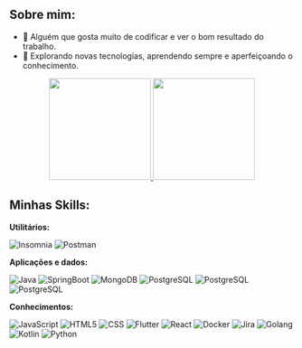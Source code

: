 ## Sobre mim:

- 🤔 Alguém que gosta muito de codificar e ver o bom resultado do trabalho.
- 🌱 Explorando novas tecnologias, aprendendo sempre e aperfeiçoando o conhecimento.


<div align="center" style="display: grid; grid-template-rows: auto auto auto; ">
  <a href="https://github.com/jrosivan">
  <img height="180em" src="https://github-readme-stats.vercel.app/api?username=jrosivan&show_icons=true&theme=radical&include_all_commits=true&count_private=true"/>
  <img height="180em" src="https://github-readme-stats.vercel.app/api/top-langs/?username=jrosivan&layout=compact&langs_count=8&theme=radical"/>
</a>
</div>

## Minhas Skills:

**Utilitários:**

![Insomnia](https://img.shields.io/badge/-Insomnia-333333?style=flat&logo=insomnia)
![Postman](https://img.shields.io/badge/-Postman-333333?style=flat&logo=postman)

**Aplicações e dados:**

![Java](https://img.shields.io/badge/Java-ED8B00?style=for-the-badge&logo=openjdk&logoColor=white)
![SpringBoot](https://img.shields.io/badge/Spring_Boot-F2F4F9?style=for-the-badge&logo=spring-boot)
![MongoDB](https://img.shields.io/badge/MongoDB-4EA94B?style=for-the-badge&logo=mongodb&logoColor=red)
![PostgreSQL](https://img.shields.io/badge/PostgreSQL-316192?style=for-the-badge&logo=postgresql&logoColor=white)
![PostgreSQL](https://img.shields.io/badge/MySQL-005C84?style=for-the-badge&logo=mysql&logoColor=white)
![PostgreSQL](https://img.shields.io/badge/Delphi-B22222?style=for-the-badge&logo=delphi&logoColor=white)

**Conhecimentos:**

![JavaScript](https://img.shields.io/badge/-JavaScript-333333?style=flat&logo=javascript)
![HTML5](https://img.shields.io/badge/-HTML5-333333?style=flat&logo=HTML5)
![CSS](https://img.shields.io/badge/-CSS-333333?style=flat&logo=CSS3&logoColor=1572B6)
![Flutter](https://img.shields.io/badge/-Flutter-333333?style=flat&logo=Flutter)
![React](https://img.shields.io/badge/-React-333333?style=flat&logo=react)
![Docker](https://img.shields.io/badge/Docker-333333?style=flat&logo=docker)
![Jira](https://img.shields.io/badge/Jira-333333?style=flat&logo=jira)
![Golang](https://img.shields.io/badge/Go-333333?style=flat&logo=go)
![Kotlin](https://img.shields.io/badge/Kotlin-333333?style=flat&logo=kotlin)
![Python](https://img.shields.io/badge/Python-333333?style=flat&logo=python)

